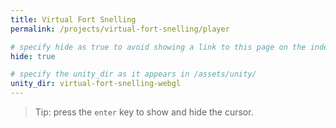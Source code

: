 ```yaml
---
title: Virtual Fort Snelling
permalink: /projects/virtual-fort-snelling/player

# specify hide as true to avoid showing a link to this page on the index page.
hide: true

# specify the unity_dir as it appears in /assets/unity/
unity_dir: virtual-fort-snelling-webgl
---
```


> Tip: press the `enter` key to show and hide the cursor.

<br/>
